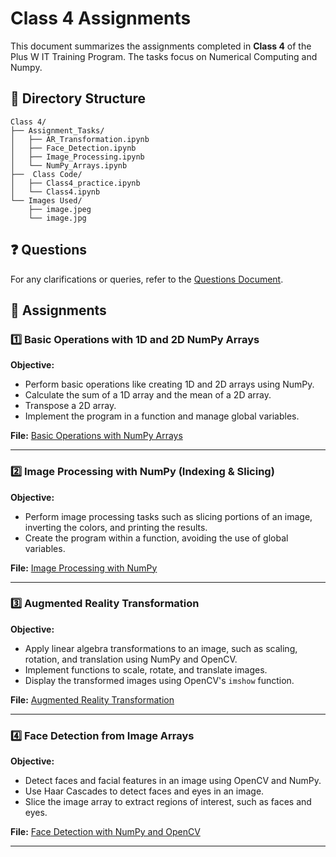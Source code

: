 # Class 4 Assignments

This document summarizes the assignments completed in **Class 4** of the Plus W IT Training Program. The tasks focus on Numerical Computing and Numpy.

## 📂 Directory Structure
```
Class 4/
├── Assignment_Tasks/
│   ├── AR_Transformation.ipynb
│   ├── Face_Detection.ipynb
│   ├── Image_Processing.ipynb
│   └── NumPy_Arrays.ipynb
├──  Class Code/
│   ├── Class4_practice.ipynb
│   └── Class4.ipynb
└── Images Used/
    ├── image.jpeg
    └── image.jpg
```

## ❓ Questions
For any clarifications or queries, refer to the [Questions Document](./Assignment_Class4.pdf).

## 📌 Assignments

### 1️⃣ Basic Operations with 1D and 2D NumPy Arrays
**Objective:**
- Perform basic operations like creating 1D and 2D arrays using NumPy.
- Calculate the sum of a 1D array and the mean of a 2D array.
- Transpose a 2D array.
- Implement the program in a function and manage global variables.

**File:** [Basic Operations with NumPy Arrays](./Assignment_Tasks/NumPy_Arrays.ipynb)

---

### 2️⃣ Image Processing with NumPy (Indexing & Slicing)
**Objective:**
- Perform image processing tasks such as slicing portions of an image, inverting the colors, and printing the results.
- Create the program within a function, avoiding the use of global variables.

**File:** [Image Processing with NumPy](./Assignment_Tasks/Image_Processing.ipynb)

---

### 3️⃣ Augmented Reality Transformation
**Objective:**
- Apply linear algebra transformations to an image, such as scaling, rotation, and translation using NumPy and OpenCV.
- Implement functions to scale, rotate, and translate images.
- Display the transformed images using OpenCV's `imshow` function.

**File:** [Augmented Reality Transformation](./Assignment_Tasks/AR_Transformation.ipynb)

---

### 4️⃣ Face Detection from Image Arrays
**Objective:**
- Detect faces and facial features in an image using OpenCV and NumPy.
- Use Haar Cascades to detect faces and eyes in an image.
- Slice the image array to extract regions of interest, such as faces and eyes.

**File:** [Face Detection with NumPy and OpenCV](./Assignment_Tasks/Face_Detection.ipynb)

---